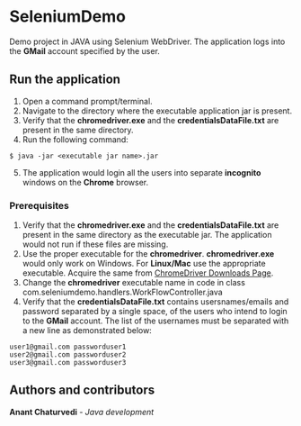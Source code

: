 # SeleniumDemo
Demo project in JAVA using Selenium WebDriver. The application logs into the **GMail** account specified by the user.

## Run the application
1. Open a command prompt/terminal.
2. Navigate to the directory where the executable application jar is present.
3. Verify that the **chromedriver.exe** and the **credentialsDataFile.txt** are present in the same directory.
4. Run the following command:

```
$ java -jar <executable jar name>.jar
```
5. The application would login all the users into separate **incognito** windows on the **Chrome** browser.
  
### Prerequisites
1. Verify that the **chromedriver.exe** and the **credentialsDataFile.txt** are present in the same directory as the executable jar. The application would not run if these files are missing.
2. Use the proper executable for the **chromedriver**. **chromedriver.exe** would only work on Windows. For **Linux/Mac** use the appropriate executable. Acquire the same from [ChromeDriver Downloads Page](http://chromedriver.chromium.org/downloads).
3. Change the **chromedriver** executable name in code in class com.seleniumdemo.handlers.WorkFlowController.java
4. Verify that the **credentialsDataFile.txt** contains usersnames/emails and password separated by a single space, of the users who intend to login to the **GMail** account. The list of the usernames must be separated with a new line as demonstrated below:

```
user1@gmail.com passworduser1
user2@gmail.com passworduser2
user3@gmail.com passworduser3
```

## Authors and contributors
**Anant Chaturvedi** - *Java development*
